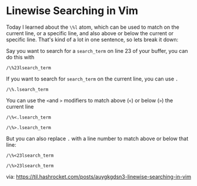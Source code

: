 # Linewise Searching in Vim

Today I learned about the `\%l` atom, which can be used to match on the current
line, or a specific line, and also above or below the current or specific line.
That's kind of a lot in one sentence, so lets break it down:

Say you want to search for a `search_term` on line 23 of your buffer, you can
do this with

```
/\%23lsearch_term
```

If you want to search for `search_term` on the current line, you can use `.`

```
/\%.lsearch_term
```

You can use the `<`and `>` modifiers to match above (`<`) or below (`>`) the
current line

```
/\%<.lsearch_term

/\%>.lsearch_term
```

But you can also replace `.` with a line number to match above or below that
line:

```
/\%<23lsearch_term

/\%>23lsearch_term
```

via: https://til.hashrocket.com/posts/auygkgdsn3-linewise-searching-in-vim
